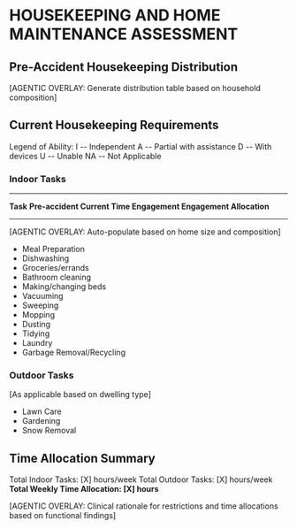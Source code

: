 # HOUSEKEEPING AND HOME MAINTENANCE ASSESSMENT

## Pre-Accident Housekeeping Distribution

[AGENTIC OVERLAY: Generate distribution table based on household composition]

## Current Housekeeping Requirements

Legend of Ability:
I -- Independent
A -- Partial with assistance
D -- With devices
U -- Unable
NA -- Not Applicable

### Indoor Tasks

-------------------------------------------------------------------------------
**Task**                **Pre-accident          **Current              **Time
                         Engagement**            Engagement**           Allocation**
----------------------- ----------------------- --------------------- -------------

[AGENTIC OVERLAY: Auto-populate based on home size and composition]
- Meal Preparation
- Dishwashing
- Groceries/errands
- Bathroom cleaning
- Making/changing beds
- Vacuuming
- Sweeping
- Mopping
- Dusting
- Tidying
- Laundry
- Garbage Removal/Recycling

### Outdoor Tasks

[As applicable based on dwelling type]
- Lawn Care
- Gardening
- Snow Removal

## Time Allocation Summary
Total Indoor Tasks: [X] hours/week
Total Outdoor Tasks: [X] hours/week
**Total Weekly Time Allocation: [X] hours**

[AGENTIC OVERLAY: Clinical rationale for restrictions and time allocations based on functional findings]